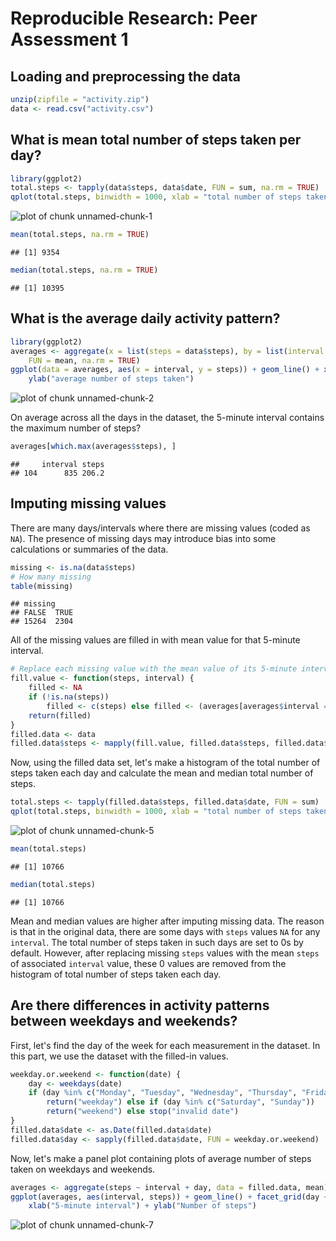 # Reproducible Research: Peer Assessment 1

## Loading and preprocessing the data

```r
unzip(zipfile = "activity.zip")
data <- read.csv("activity.csv")
```


## What is mean total number of steps taken per day?

```r
library(ggplot2)
total.steps <- tapply(data$steps, data$date, FUN = sum, na.rm = TRUE)
qplot(total.steps, binwidth = 1000, xlab = "total number of steps taken each day")
```

![plot of chunk unnamed-chunk-1](figure/unnamed-chunk-1.png) 

```r
mean(total.steps, na.rm = TRUE)
```

```
## [1] 9354
```

```r
median(total.steps, na.rm = TRUE)
```

```
## [1] 10395
```


## What is the average daily activity pattern?

```r
library(ggplot2)
averages <- aggregate(x = list(steps = data$steps), by = list(interval = data$interval), 
    FUN = mean, na.rm = TRUE)
ggplot(data = averages, aes(x = interval, y = steps)) + geom_line() + xlab("5-minute interval") + 
    ylab("average number of steps taken")
```

![plot of chunk unnamed-chunk-2](figure/unnamed-chunk-2.png) 


On average across all the days in the dataset, the 5-minute interval contains
the maximum number of steps?

```r
averages[which.max(averages$steps), ]
```

```
##     interval steps
## 104      835 206.2
```


## Imputing missing values

There are many days/intervals where there are missing values (coded as `NA`). The presence of missing days may introduce bias into some calculations or summaries of the data.


```r
missing <- is.na(data$steps)
# How many missing
table(missing)
```

```
## missing
## FALSE  TRUE 
## 15264  2304
```


All of the missing values are filled in with mean value for that 5-minute
interval.


```r
# Replace each missing value with the mean value of its 5-minute interval
fill.value <- function(steps, interval) {
    filled <- NA
    if (!is.na(steps)) 
        filled <- c(steps) else filled <- (averages[averages$interval == interval, "steps"])
    return(filled)
}
filled.data <- data
filled.data$steps <- mapply(fill.value, filled.data$steps, filled.data$interval)
```

Now, using the filled data set, let's make a histogram of the total number of steps taken each day and calculate the mean and median total number of steps.


```r
total.steps <- tapply(filled.data$steps, filled.data$date, FUN = sum)
qplot(total.steps, binwidth = 1000, xlab = "total number of steps taken each day")
```

![plot of chunk unnamed-chunk-5](figure/unnamed-chunk-5.png) 

```r
mean(total.steps)
```

```
## [1] 10766
```

```r
median(total.steps)
```

```
## [1] 10766
```


Mean and median values are higher after imputing missing data. The reason is
that in the original data, there are some days with `steps` values `NA` for 
any `interval`. The total number of steps taken in such days are set to 0s by
default. However, after replacing missing `steps` values with the mean `steps`
of associated `interval` value, these 0 values are removed from the histogram
of total number of steps taken each day.

## Are there differences in activity patterns between weekdays and weekends?
First, let's find the day of the week for each measurement in the dataset. In
this part, we use the dataset with the filled-in values.


```r
weekday.or.weekend <- function(date) {
    day <- weekdays(date)
    if (day %in% c("Monday", "Tuesday", "Wednesday", "Thursday", "Friday")) 
        return("weekday") else if (day %in% c("Saturday", "Sunday")) 
        return("weekend") else stop("invalid date")
}
filled.data$date <- as.Date(filled.data$date)
filled.data$day <- sapply(filled.data$date, FUN = weekday.or.weekend)
```


Now, let's make a panel plot containing plots of average number of steps taken
on weekdays and weekends.

```r
averages <- aggregate(steps ~ interval + day, data = filled.data, mean)
ggplot(averages, aes(interval, steps)) + geom_line() + facet_grid(day ~ .) + 
    xlab("5-minute interval") + ylab("Number of steps")
```

![plot of chunk unnamed-chunk-7](figure/unnamed-chunk-7.png) 